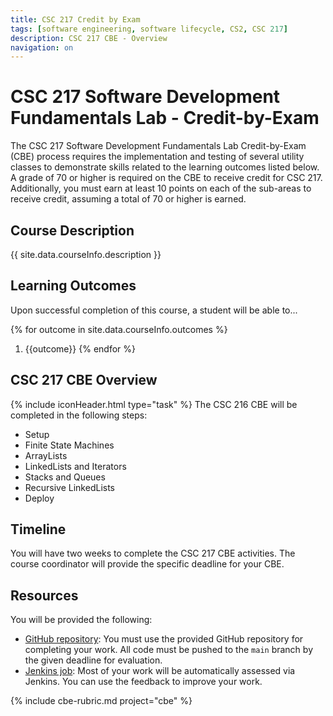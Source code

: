 ```yaml
---
title: CSC 217 Credit by Exam
tags: [software engineering, software lifecycle, CS2, CSC 217]
description: CSC 217 CBE - Overview
navigation: on
---
```


# CSC 217 Software Development Fundamentals Lab - Credit-by-Exam
The CSC 217 Software Development Fundamentals Lab Credit-by-Exam (CBE) process requires the implementation and testing of several utility classes to demonstrate skills related to the learning outcomes listed below.  A grade of 70 or higher is required on the CBE to receive credit for CSC 217.  Additionally, you must earn at least 10 points on each of the sub-areas to receive credit, assuming a total of 70 or higher is earned.

## Course Description
{{ site.data.courseInfo.description }}

## Learning Outcomes
Upon successful completion of this course, a student will be able to...

{% for outcome in site.data.courseInfo.outcomes %}
  1. {{outcome}}
{% endfor %}
  

## CSC 217 CBE Overview
{% include iconHeader.html type="task" %}
The CSC 216 CBE will be completed in the following steps:

  * Setup
  * Finite State Machines
  * ArrayLists
  * LinkedLists and Iterators
  * Stacks and Queues
  * Recursive LinkedLists
  * Deploy



## Timeline
You will have two weeks to complete the CSC 217 CBE activities.  The course coordinator will provide the specific deadline for your CBE.

## Resources
You will be provided the following:

  - [GitHub repository](https://pages.github.ncsu.edu/engr-csc-software-development/practices-tools/git/): You must use the provided GitHub repository for completing your work. All code must be pushed to the `main` branch by the given deadline for evaluation.
  - [Jenkins job](https://pages.github.ncsu.edu/engr-csc-software-development/practices-tools/jenkins/): Most of your work will be automatically assessed via Jenkins.  You can use the feedback to improve your work.

{% include cbe-rubric.md project="cbe" %} 
